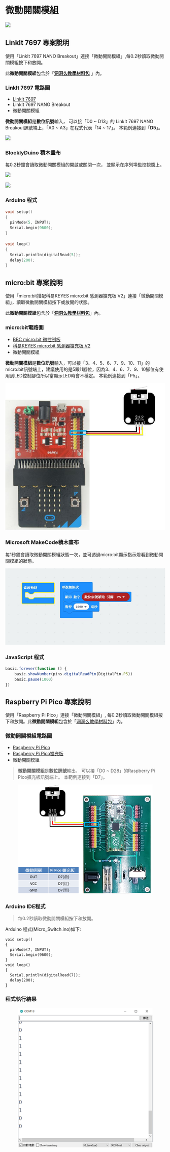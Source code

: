 # 微動開關模組

![](../../.gitbook/assets/linkit7697\_microswitch\_00.png)

## LinkIt 7697 專案說明

使用「LinkIt 7697 NANO Breakout」連接「微動開關模組」,每0.2秒讀取微動開關模組按下和放開。

此**微動開關模組**包含於「[**洞洞么教學材料包**](https://www.robotkingdom.com.tw/product/rk-education-kit-001/) 」內。

### LinkIt 7697 電路圖

* [LinkIt 7697](https://www.robotkingdom.com.tw/product/linkit-7697/)
* LinkIt 7697 NANO Breakout
* 微動開關模組

**微動開關模組**是**數位訊號**輸入， 可以接「D0 \~ D13」的 LinkIt 7697 NANO Breakout訊號端上，「A0 \~ A3」在程式代表「14 \~ 17」。 本範例連接到「**D5**」。

![](../../.gitbook/assets/linkit7697\_microswitch\_01.png)

### BlocklyDuino 積木畫布

每0.2秒鐘會讀取微動開關模組的開啟或關閉一次， 並顯示在序列埠監控視窗上。

![](../../.gitbook/assets/linkit7697\_microswitch\_02.png)

![](../../.gitbook/assets/linkit7697\_microswitch\_03.png)

### Arduino 程式

```c
void setup()
{
  pinMode(5, INPUT);
  Serial.begin(9600);
}

void loop()
{
  Serial.println(digitalRead(5));
  delay(200);
}
```

## micro:bit 專案說明

使用「micro:bit搭配科易KEYES micro:bit 感測器擴充板 V2」連接「微動開關模組」，讀取微動開關模組按下或放開的狀態。

此**微動開關模組**包含於「[**洞洞么教學材料包**](https://www.robotkingdom.com.tw/product/rk-education-kit-001/)」內。

### micro:bit電路圖

* [BBC micro:bit 微控制板
  ](https://www.robotkingdom.com.tw/product/bbc-microbit-1/)
* [科易KEYES micro:bit 感測器擴充板 V2
  ](https://www.robotkingdom.com.tw/product/keyes-microbit-sensor-breakout-v2/)
* 微動開關模組

**微動開關模組**是**數位訊號**輸入，可以接「3、4、5、6、7、9、10、11」的 micro:bit訊號端上，建議使用的是5跟11腳位，因為3、4、6、7、9、10腳位有使用到LED控制腳位所以當顯示LED時會不穩定。 本範例連接到「P5」。

![](<../../.gitbook/assets/01 (2).JPG>)

### Microsoft MakeCode積木畫布

每1秒鐘會讀取微動開關模組狀態一次，並可透過micro:bit顯示指示燈看到微動開關模組的狀態。

![](<../../.gitbook/assets/02 (7) (1).jpg>)

### JavaScript 程式

```javascript
basic.forever(function () {
    basic.showNumber(pins.digitalReadPin(DigitalPin.P5))
    basic.pause(1000)
})

```





## Raspberry Pi Pico 專案說明

使用「Raspberry Pi Pico」連接「微動開關模組」, 每0.2秒讀取微動開關模組按下和放開。此**微動開關模組**包含於「[洞洞么教學材料包](https://robotkingdom.com.tw/product/rk-education-kit-001/)」內。



### 微動開關模組電路圖

* [Raspberry Pi Pico](https://robotkingdom.com.tw/product/raspberry-pi-pico/)[
  ](https://www.robotkingdom.com.tw/product/bbc-microbit-1/)
* [Raspberry Pi Pico擴充板](https://robotkingdom.com.tw/product/pipico-education-kit-001/)[
  ](https://www.robotkingdom.com.tw/product/keyes-microbit-sensor-breakout-v2/)
* 微動開關模組

> **微動開關模組**是**數位訊號**輸出， 可以接「D0 \~ D28」的Raspberry Pi Pico擴充板訊號端上。 本範例連接到「D7」。



<figure><img src="../../.gitbook/assets/image (3).png" alt=""><figcaption></figcaption></figure>



### Arduino IDE程式

> 每0.2秒讀取微動開關模組按下和放開。



Arduino 程式(Micro\_Switch.ino)如下:

```arduino
void setup()
{
  pinMode(7, INPUT);
  Serial.begin(9600);
}
void loop()
{
  Serial.println(digitalRead(7));
  delay(200);
}
```

&#x20;

### **程式執行結果**

<figure><img src="../../.gitbook/assets/image (1) (3).png" alt=""><figcaption></figcaption></figure>
